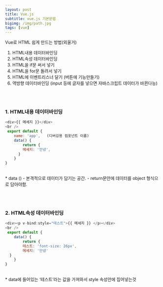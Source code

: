 ```yaml
---
layout: post
title: Vue.js
subtitle: vue.js 기본문법
bigimg: /img/path.jpg
tags: [vue]
---
```




Vue로 HTML 쉽게 만드는 방법(외울거)
<br />
1. HTML내용 데이터바인딩<br />
2. HTML속성 데이터바인딩<br />
3. HTML을 if문 써서 넣기<br />
4. HTML을 for문 돌려서 넣기<br />
5. HTML에 이벤트리스너 달기 (버튼에 기능만들기)<br />
6. 역방향 데이터바인딩 (input 등에 글자를 넣으면 자바스크립트 데이터가 바뀐다능)<br />


<br /><br />

### 1. HTML내용 데이터바인딩
``` javascript
<div>{{ 메세지 }}</div> 
<br />
 export default {
    name: 'app',   (디버깅용 컴포넌트 이름)
    data() {
        return {
        메세지: '안녕',
      }
    }
}

```
<br />
<span>* data ()</span>
- 본격적으로 데이터가 담기는 공간. 
- return문안에 데이터를 object 형식으로 담아야함.



<br /><br />

### 2. HTML속성 데이터바인딩
``` javascript
<div><p v-bind:style="테스트">{{ 메세지 }} </p></div> 
<br />
 export default {
    data() {
        return {
        테스트: 'font-size: 26px',
        메세지: '안녕'
  }
    }
}

```
<br />
<span>* data에 들어있는 ‘테스트’라는 값을 가져와서 style 속성안에 집어넣는것</span>


<br /><br />